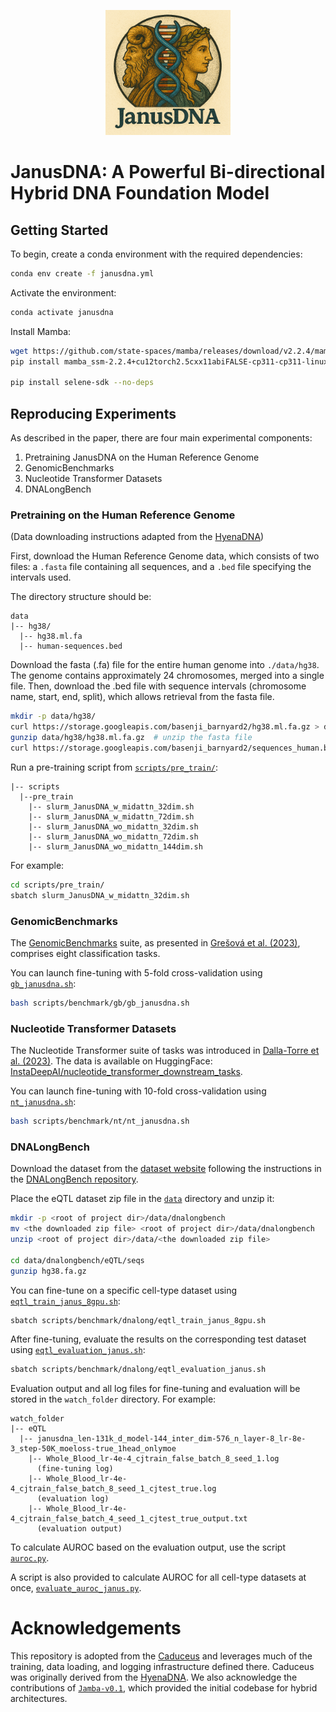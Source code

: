<p align="center">
  <img src="assets/JanusDNA.png" alt="Caduceus" width="200"/>
</p>

# JanusDNA: A Powerful Bi-directional Hybrid DNA Foundation Model


## Getting Started
<a name="getting_started"></a>

To begin, create a conda environment with the required dependencies:

```bash
conda env create -f janusdna.yml
```

Activate the environment:

```bash
conda activate janusdna
```

Install Mamba:

```bash
wget https://github.com/state-spaces/mamba/releases/download/v2.2.4/mamba_ssm-2.2.4+cu12torch2.5cxx11abiFALSE-cp311-cp311-linux_x86_64.whl
pip install mamba_ssm-2.2.4+cu12torch2.5cxx11abiFALSE-cp311-cp311-linux_x86_64.whl

pip install selene-sdk --no-deps
```

## Reproducing Experiments
As described in the paper, there are four main experimental components:
1. Pretraining JanusDNA on the Human Reference Genome
2. GenomicBenchmarks
3. Nucleotide Transformer Datasets
4. DNALongBench

### Pretraining on the Human Reference Genome
(Data downloading instructions adapted from the [HyenaDNA](https://github.com/HazyResearch/hyena-dna?tab=readme-ov-file#pretraining-on-human-reference-genome))

First, download the Human Reference Genome data, which consists of two files: a `.fasta` file containing all sequences, and a `.bed` file specifying the intervals used.

The directory structure should be:

```
data
|-- hg38/
  |-- hg38.ml.fa
  |-- human-sequences.bed
```

Download the fasta (.fa) file for the entire human genome into `./data/hg38`. The genome contains approximately 24 chromosomes, merged into a single file. Then, download the .bed file with sequence intervals (chromosome name, start, end, split), which allows retrieval from the fasta file.

```bash
mkdir -p data/hg38/
curl https://storage.googleapis.com/basenji_barnyard2/hg38.ml.fa.gz > data/hg38/hg38.ml.fa.gz
gunzip data/hg38/hg38.ml.fa.gz  # unzip the fasta file
curl https://storage.googleapis.com/basenji_barnyard2/sequences_human.bed > data/hg38/human-sequences.bed
```

Run a pre-training script from [`scripts/pre_train/`](./scripts/pre_train):

```
|-- scripts
  |--pre_train
    |-- slurm_JanusDNA_w_midattn_32dim.sh
    |-- slurm_JanusDNA_w_midattn_72dim.sh
    |-- slurm_JanusDNA_wo_midattn_32dim.sh
    |-- slurm_JanusDNA_wo_midattn_72dim.sh
    |-- slurm_JanusDNA_wo_midattn_144dim.sh
```

For example:

```bash
cd scripts/pre_train/
sbatch slurm_JanusDNA_w_midattn_32dim.sh
```

### GenomicBenchmarks
<a name="genomicbenchmarks"></a>

The [GenomicBenchmarks](https://github.com/ML-Bioinfo-CEITEC/genomic_benchmarks) suite, as presented in [Grešová et al. (2023)](https://bmcgenomdata.biomedcentral.com/articles/10.1186/s12863-023-01123-8), comprises eight classification tasks.

You can launch fine-tuning with 5-fold cross-validation using [`gb_janusdna.sh`](./scripts/benchmark/gb/gb_janusdna.sh):

```bash
bash scripts/benchmark/gb/gb_janusdna.sh
```

### Nucleotide Transformer Datasets
<a name="nucleotidetransformer"></a>

The Nucleotide Transformer suite of tasks was introduced in [Dalla-Torre et al. (2023)](https://www.biorxiv.org/content/10.1101/2023.01.11.523679v1). The data is available on HuggingFace: [InstaDeepAI/nucleotide_transformer_downstream_tasks](https://huggingface.co/datasets/InstaDeepAI/nucleotide_transformer_downstream_tasks).

You can launch fine-tuning with 10-fold cross-validation using [`nt_janusdna.sh`](./scripts/benchmark/nt/nt_janusdna.sh):

```bash
bash scripts/benchmark/nt/nt_janusdna.sh
```

### DNALongBench
Download the dataset from the [dataset website](https://dataverse.harvard.edu/privateurl.xhtml?token=93d446a5-9c75-44bf-be1c-7622563c48d0) following the instructions in the [DNALongBench repository](https://github.com/wenduocheng/DNALongBench?tab=readme-ov-file).

Place the eQTL dataset zip file in the [`data`](./data) directory and unzip it:

```bash
mkdir -p <root of project dir>/data/dnalongbench
mv <the downloaded zip file> <root of project dir>/data/dnalongbench
unzip <root of project dir>/data/<the downloaded zip file>

cd data/dnalongbench/eQTL/seqs
gunzip hg38.fa.gz
```

You can fine-tune on a specific cell-type dataset using [`eqtl_train_janus_8gpu.sh`](./scripts/benchmark/dnalong/eqtl_train_janus_8gpu.sh):

```bash
sbatch scripts/benchmark/dnalong/eqtl_train_janus_8gpu.sh
```

After fine-tuning, evaluate the results on the corresponding test dataset using [`eqtl_evaluation_janus.sh`](./scripts/benchmark/dnalong/eqtl_evaluation_janus.sh):

```bash
sbatch scripts/benchmark/dnalong/eqtl_evaluation_janus.sh
```

Evaluation output and all log files for fine-tuning and evaluation will be stored in the `watch_folder` directory. For example:

```
watch_folder
|-- eQTL
  |-- janusdna_len-131k_d_model-144_inter_dim-576_n_layer-8_lr-8e-3_step-50K_moeloss-true_1head_onlymoe
    |-- Whole_Blood_lr-4e-4_cjtrain_false_batch_8_seed_1.log                    
      (fine-tuning log)
    |-- Whole_Blood_lr-4e-4_cjtrain_false_batch_8_seed_1_cjtest_true.log        
      (evaluation log)
    |-- Whole_Blood_lr-4e-4_cjtrain_false_batch_4_seed_1_cjtest_true_output.txt
      (evaluation output)
```

To calculate AUROC based on the evaluation output, use the script [`auroc.py`](./evals/auroc.py).

A script is also provided to calculate AUROC for all cell-type datasets at once, [`evaluate_auroc_janus.py`](./evals/evaluate_auroc_janus.py).


# Acknowledgements
This repository is adopted from the [Caduceus](https://github.com/kuleshov-group/caduceus) and leverages much of the training, data loading, and logging infrastructure defined there. Caduceus was originally derived from the [HyenaDNA](https://github.com/HazyResearch/hyena-dna).
We also acknowledge the contributions of [`Jamba-v0.1`](https://huggingface.co/ai21labs/Jamba-v0.1/tree/main), which provided the initial codebase for hybrid architectures.
